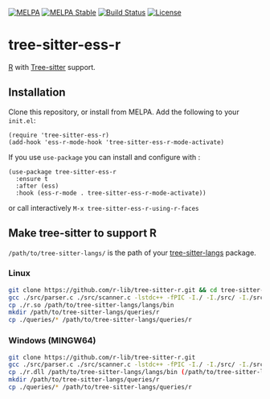 [![MELPA](https://melpa.org/packages/tree-sitter-ess-r-badge.svg)](https://melpa.org/#/tree-sitter-ess-r)
[![MELPA Stable](https://stable.melpa.org/packages/tree-sitter-ess-r-badge.svg)](https://stable.melpa.org/#/tree-sitter-ess-r)
[![Build Status](https://github.com/ShuguangSun/tree-sitter-ess-r/actions/workflows/ci.yml/badge.svg)](https://github.com/ShuguangSun/tree-sitter-ess-r/actions)
[![License](http://img.shields.io/:license-gpl3-blue.svg)](http://www.gnu.org/licenses/gpl-3.0.html)


# tree-sitter-ess-r

[R](https://r-project.org) with [Tree-sitter](https://tree-sitter.github.io/tree-sitter/) support.

## Installation

Clone this repository, or install from MELPA. Add the following to your `init.el`:

``` elisp
(require 'tree-sitter-ess-r)
(add-hook 'ess-r-mode-hook 'tree-sitter-ess-r-mode-activate)
```

If you use `use-package` you can install and configure with :

``` elisp
(use-package tree-sitter-ess-r
  :ensure t
  :after (ess)
  :hook (ess-r-mode . tree-sitter-ess-r-mode-activate))
```

or call interactively `M-x tree-sitter-ess-r-using-r-faces`

## Make tree-sitter to support R

`/path/to/tree-sitter-langs/` is the path of your
[tree-sitter-langs](https://github.com/emacs-tree-sitter/tree-sitter-langs) package.

### Linux

``` bash
git clone https://github.com/r-lib/tree-sitter-r.git && cd tree-sitter-r
gcc ./src/parser.c ./src/scanner.c -lstdc++ -fPIC -I./ -I./src/ -I./src/tree_sitter --shared -o r.so
cp ./r.so /path/to/tree-sitter-langs/langs/bin
mkdir /path/to/tree-sitter-langs/queries/r
cp ./queries/* /path/to/tree-sitter-langs/queries/r
```

### Windows (MINGW64)

``` bash
git clone https://github.com/r-lib/tree-sitter-r.git
gcc ./src/parser.c ./src/scanner.c -lstdc++ -fPIC -I./ -I./src/ -I./src/tree_sitter --shared -o r.dll
cp ./r.dll /path/to/tree-sitter-langs/langs/bin (/path/to/tree-sitter-langs/ is path of your tree-sitter-langs package)
mkdir /path/to/tree-sitter-langs/queries/r
cp ./queries/* /path/to/tree-sitter-langs/queries/r
```
